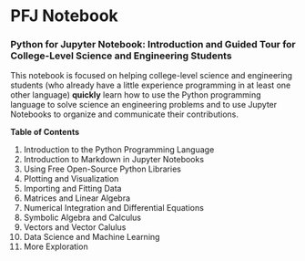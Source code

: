 # **PFJ Notebook**
### **Python for Jupyter Notebook: Introduction and Guided Tour for College-Level Science and Engineering Students**

This notebook is focused on helping college-level science and engineering students (who already have a little experience programming in at least one other language) **quickly** learn how to use the Python programming language to solve science an engineering problems and to use Jupyter Notebooks to organize and communicate their contributions.

**Table of Contents**
1. Introduction to the Python Programming Language
2. Introduction to Markdown in Jupyter Notebooks
3. Using Free Open-Source Python Libraries
4. Plotting and Visualization
5. Importing and Fitting Data
6. Matrices and Linear Algebra
7. Numerical Integration and Differential Equations
8. Symbolic Algebra and Calculus
9. Vectors and Vector Calulus
10. Data Science and Machine Learning
11. More Exploration
